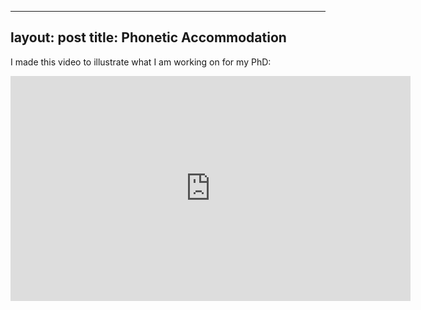 
---
layout: post
title: Phonetic Accommodation
---

I made this video to illustrate what I am working on for my PhD:

<iframe src="https://player.vimeo.com/video/434146823" width="640" height="360" frameborder="0" allow="autoplay; fullscreen" allowfullscreen></iframe>

